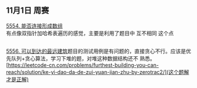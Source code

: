 ## 11月1日  周赛

[5554. 能否连接形成数组](https://leetcode-cn.com/problems/check-array-formation-through-concatenation/)  
有点像双指针加哈希表遍历的感觉，主要是利用了题目中  互不相同  这个点  

## 
[5556. 可以到达的最远建筑](https://leetcode-cn.com/problems/furthest-building-you-can-reach/)题目的测试用例是有问题的，直接贪心不行。应该是优先队列+贪心算法，学习下堆的题，对堆这种数据结构还不
熟悉。[https://leetcode-cn.com/problems/furthest-building-you-can-reach/solution/ke-yi-dao-da-de-zui-yuan-jian-zhu-by-zerotrac2/](这个题解才是正解)
